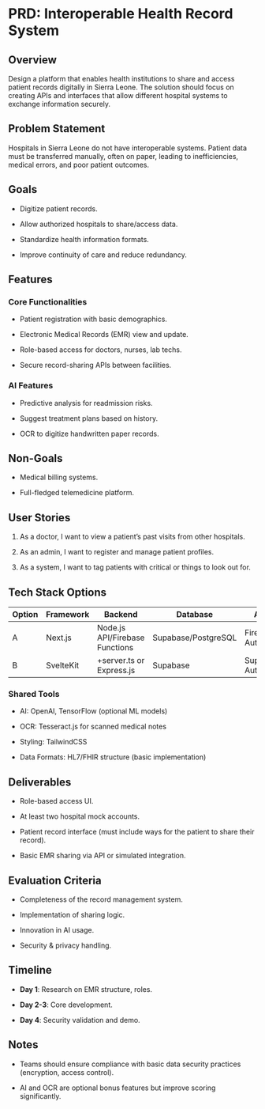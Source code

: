 # **PRD: Interoperable Health Record System**

## **Overview**

Design a platform that enables health institutions to share and access patient records digitally in Sierra Leone. The solution should focus on creating APIs and interfaces that allow different hospital systems to exchange information securely.

## **Problem Statement**

Hospitals in Sierra Leone do not have interoperable systems. Patient data must be transferred manually, often on paper, leading to inefficiencies, medical errors, and poor patient outcomes.

## **Goals**

* Digitize patient records.

* Allow authorized hospitals to share/access data.

* Standardize health information formats.

* Improve continuity of care and reduce redundancy.

## **Features**

### **Core Functionalities**

* Patient registration with basic demographics.

* Electronic Medical Records (EMR) view and update.

* Role-based access for doctors, nurses, lab techs.

* Secure record-sharing APIs between facilities.

### **AI Features**

* Predictive analysis for readmission risks.

* Suggest treatment plans based on history.

* OCR to digitize handwritten paper records.

## **Non-Goals**

* Medical billing systems.

* Full-fledged telemedicine platform.

## **User Stories**

1. As a doctor, I want to view a patient’s past visits from other hospitals.

2. As an admin, I want to register and manage patient profiles.

3. As a system, I want to tag patients with critical or things to look out for.

## **Tech Stack Options**

| Option | Framework | Backend | Database | Auth | Hosting |
| ----- | ----- | ----- | ----- | ----- | ----- |
| A | Next.js | Node.js API/Firebase Functions | Supabase/PostgreSQL | Firebase Auth | Vercel |
| B | SvelteKit | \+server.ts or Express.js | Supabase | Supabase Auth | Netlify |

### **Shared Tools**

* AI: OpenAI, TensorFlow (optional ML models)

* OCR: Tesseract.js for scanned medical notes

* Styling: TailwindCSS

* Data Formats: HL7/FHIR structure (basic implementation)

## **Deliverables**

* Role-based access UI.

* At least two hospital mock accounts.

* Patient record interface (must include ways for the patient to share their record).

* Basic EMR sharing via API or simulated integration.

## **Evaluation Criteria**

* Completeness of the record management system.

* Implementation of sharing logic.

* Innovation in AI usage.

* Security & privacy handling.

## **Timeline**

* **Day 1**: Research on EMR structure, roles.

* **Day 2-3**: Core development.

* **Day 4**: Security validation and demo.

## **Notes**

* Teams should ensure compliance with basic data security practices (encryption, access control).

* AI and OCR are optional bonus features but improve scoring significantly.

